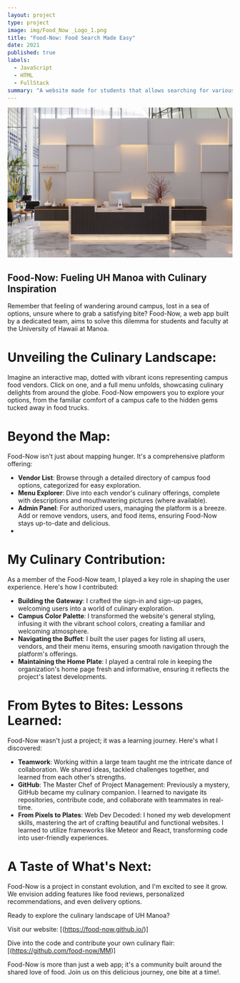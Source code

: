 ```yaml
---
layout: project
type: project
image: img/Food_Now _Logo_1.png
title: "Food-Now: Food Search Made Easy"
date: 2021
published: true
labels:
  - JavaScript
  - HTML
  - FullStack
summary: "A website made for students that allows searching for various food places in and around campus. Website utilizes a login/signup system as well as a database of vendors and their menuitems."
---
```


<img class="img-fluid" src="../img/hotelIMG.jpg">

## Food-Now: Fueling UH Manoa with Culinary Inspiration
Remember that feeling of wandering around campus, lost in a sea of options, unsure where to grab a satisfying bite? Food-Now, a web app built by a dedicated team, aims to solve this dilemma for students and faculty at the University of Hawaii at Manoa.

# Unveiling the Culinary Landscape:

Imagine an interactive map, dotted with vibrant icons representing campus food vendors. Click on one, and a full menu unfolds, showcasing culinary delights from around the globe. Food-Now empowers you to explore your options, from the familiar comfort of a campus cafe to the hidden gems tucked away in food trucks.

# Beyond the Map:

Food-Now isn't just about mapping hunger. It's a comprehensive platform offering:

- **Vendor List**: Browse through a detailed directory of campus food options, categorized for easy exploration.
- **Menu Explorer**: Dive into each vendor's culinary offerings, complete with descriptions and mouthwatering pictures (where available).
- **Admin Panel**: For authorized users, managing the platform is a breeze. Add or remove vendors, users, and food items, ensuring Food-Now stays up-to-date and delicious.
- 
# My Culinary Contribution:

As a member of the Food-Now team, I played a key role in shaping the user experience. Here's how I contributed:

- **Building the Gateway**: I crafted the sign-in and sign-up pages, welcoming users into a world of culinary exploration.
- **Campus Color Palette**: I transformed the website's general styling, infusing it with the vibrant school colors, creating a familiar and welcoming atmosphere.
- **Navigating the Buffet**: I built the user pages for listing all users, vendors, and their menu items, ensuring smooth navigation through the platform's offerings.
- **Maintaining the Home Plate**: I played a central role in keeping the organization's home page fresh and informative, ensuring it reflects the project's latest developments.

# From Bytes to Bites: Lessons Learned:

Food-Now wasn't just a project; it was a learning journey. Here's what I discovered:

- **Teamwork**: Working within a large team taught me the intricate dance of collaboration. We shared ideas, tackled challenges together, and learned from each other's strengths.
- **GitHub**: The Master Chef of Project Management: Previously a mystery, GitHub became my culinary companion. I learned to navigate its repositories, contribute code, and collaborate with teammates in real-time.
- **From Pixels to Plates**: Web Dev Decoded: I honed my web development skills, mastering the art of crafting beautiful and functional websites. I learned to utilize frameworks like Meteor and React, transforming code into user-friendly experiences.

# A Taste of What's Next:

Food-Now is a project in constant evolution, and I'm excited to see it grow. We envision adding features like food reviews, personalized recommendations, and even delivery options.

Ready to explore the culinary landscape of UH Manoa?

Visit our website: [(https://food-now.github.io/)]

Dive into the code and contribute your own culinary flair: [(https://github.com/food-now/MM)]

Food-Now is more than just a web app; it's a community built around the shared love of food. Join us on this delicious journey, one bite at a time!.
